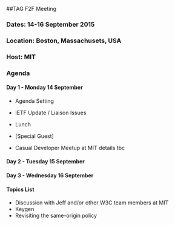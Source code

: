 ##TAG F2F Meeting
### Dates: 14-16 September 2015
### Location: Boston, Massachusets, USA
### Host: MIT

### Agenda

#### Day 1 - Monday 14 September 

* Agenda Setting
* IETF Update / Liaison Issues
* Lunch
* [Special Guest]

* Casual Developer Meetup at MIT details tbc

#### Day 2 - Tuesday 15 September 

#### Day 3 - Wednesday 16 September 

#### Topics List

* Discussion with Jeff and/or other W3C team members at MIT
* Keygen
* Revisiting the same-origin policy
